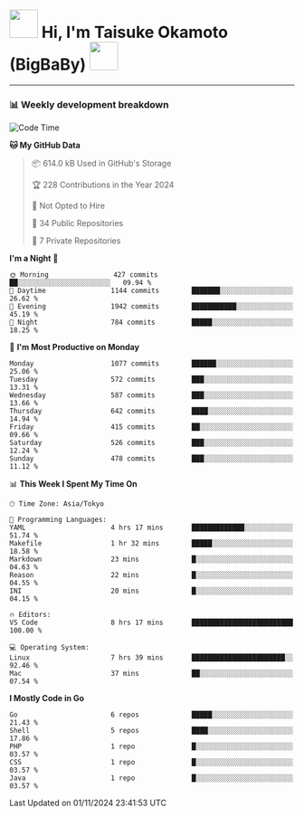 <!-- Title -->
<h1>
    <img src="https://media.tenor.com/TlyRveJkgo4AAAAi/cloud-cloud-strife.gif" width="50"/> 
    Hi, I'm Taisuke Okamoto (BigBaBy) 
    <img src="https://media.tenor.com/TlyRveJkgo4AAAAi/cloud-cloud-strife.gif" width="50"/>
</h1>

---

<h3> 📊 Weekly development breakdown </h3>
<!-- waka-readme-stats -->

<!--START_SECTION:waka-->
![Code Time](http://img.shields.io/badge/Code%20Time-1%2C899%20hrs%2021%20mins-blue)

**🐱 My GitHub Data** 

> 📦 614.0 kB Used in GitHub's Storage 
 > 
> 🏆 228 Contributions in the Year 2024
 > 
> 🚫 Not Opted to Hire
 > 
> 📜 34 Public Repositories 
 > 
> 🔑 7 Private Repositories 
 > 
**I'm a Night 🦉** 

```text
🌞 Morning                427 commits         ██░░░░░░░░░░░░░░░░░░░░░░░   09.94 % 
🌆 Daytime                1144 commits        ███████░░░░░░░░░░░░░░░░░░   26.62 % 
🌃 Evening                1942 commits        ███████████░░░░░░░░░░░░░░   45.19 % 
🌙 Night                  784 commits         █████░░░░░░░░░░░░░░░░░░░░   18.25 % 
```
📅 **I'm Most Productive on Monday** 

```text
Monday                   1077 commits        ██████░░░░░░░░░░░░░░░░░░░   25.06 % 
Tuesday                  572 commits         ███░░░░░░░░░░░░░░░░░░░░░░   13.31 % 
Wednesday                587 commits         ███░░░░░░░░░░░░░░░░░░░░░░   13.66 % 
Thursday                 642 commits         ████░░░░░░░░░░░░░░░░░░░░░   14.94 % 
Friday                   415 commits         ██░░░░░░░░░░░░░░░░░░░░░░░   09.66 % 
Saturday                 526 commits         ███░░░░░░░░░░░░░░░░░░░░░░   12.24 % 
Sunday                   478 commits         ███░░░░░░░░░░░░░░░░░░░░░░   11.12 % 
```


📊 **This Week I Spent My Time On** 

```text
🕑︎ Time Zone: Asia/Tokyo

💬 Programming Languages: 
YAML                     4 hrs 17 mins       █████████████░░░░░░░░░░░░   51.74 % 
Makefile                 1 hr 32 mins        █████░░░░░░░░░░░░░░░░░░░░   18.58 % 
Markdown                 23 mins             █░░░░░░░░░░░░░░░░░░░░░░░░   04.63 % 
Reason                   22 mins             █░░░░░░░░░░░░░░░░░░░░░░░░   04.55 % 
INI                      20 mins             █░░░░░░░░░░░░░░░░░░░░░░░░   04.15 % 

🔥 Editors: 
VS Code                  8 hrs 17 mins       █████████████████████████   100.00 % 

💻 Operating System: 
Linux                    7 hrs 39 mins       ███████████████████████░░   92.46 % 
Mac                      37 mins             ██░░░░░░░░░░░░░░░░░░░░░░░   07.54 % 
```

**I Mostly Code in Go** 

```text
Go                       6 repos             █████░░░░░░░░░░░░░░░░░░░░   21.43 % 
Shell                    5 repos             ████░░░░░░░░░░░░░░░░░░░░░   17.86 % 
PHP                      1 repo              █░░░░░░░░░░░░░░░░░░░░░░░░   03.57 % 
CSS                      1 repo              █░░░░░░░░░░░░░░░░░░░░░░░░   03.57 % 
Java                     1 repo              █░░░░░░░░░░░░░░░░░░░░░░░░   03.57 % 
```




 Last Updated on 01/11/2024 23:41:53 UTC
<!--END_SECTION:waka-->
